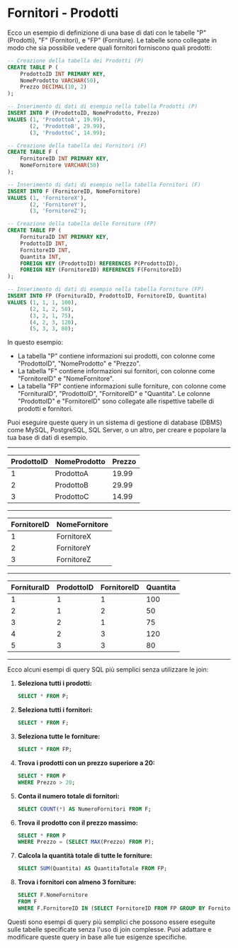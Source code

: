 # Fornitori - Prodotti

Ecco un esempio di definizione di una base di dati con le tabelle "P" (Prodotti), "F" (Fornitori), e "FP" (Forniture). Le tabelle sono collegate in modo che sia possibile vedere quali fornitori forniscono quali prodotti:

```sql
-- Creazione della tabella dei Prodotti (P)
CREATE TABLE P (
    ProdottoID INT PRIMARY KEY,
    NomeProdotto VARCHAR(50),
    Prezzo DECIMAL(10, 2)
);

-- Inserimento di dati di esempio nella tabella Prodotti (P)
INSERT INTO P (ProdottoID, NomeProdotto, Prezzo)
VALUES (1, 'ProdottoA', 19.99),
       (2, 'ProdottoB', 29.99),
       (3, 'ProdottoC', 14.99);

-- Creazione della tabella dei Fornitori (F)
CREATE TABLE F (
    FornitoreID INT PRIMARY KEY,
    NomeFornitore VARCHAR(50)
);

-- Inserimento di dati di esempio nella tabella Fornitori (F)
INSERT INTO F (FornitoreID, NomeFornitore)
VALUES (1, 'FornitoreX'),
       (2, 'FornitoreY'),
       (3, 'FornitoreZ');

-- Creazione della tabella delle Forniture (FP)
CREATE TABLE FP (
    FornituraID INT PRIMARY KEY,
    ProdottoID INT,
    FornitoreID INT,
    Quantita INT,
    FOREIGN KEY (ProdottoID) REFERENCES P(ProdottoID),
    FOREIGN KEY (FornitoreID) REFERENCES F(FornitoreID)
);

-- Inserimento di dati di esempio nella tabella Forniture (FP)
INSERT INTO FP (FornituraID, ProdottoID, FornitoreID, Quantita)
VALUES (1, 1, 1, 100),
       (2, 1, 2, 50),
       (3, 2, 1, 75),
       (4, 2, 3, 120),
       (5, 3, 3, 80);
```

In questo esempio:

- La tabella "P" contiene informazioni sui prodotti, con colonne come "ProdottoID", "NomeProdotto" e "Prezzo".
- La tabella "F" contiene informazioni sui fornitori, con colonne come "FornitoreID" e "NomeFornitore".
- La tabella "FP" contiene informazioni sulle forniture, con colonne come "FornituraID", "ProdottoID", "FornitoreID" e "Quantita". Le colonne "ProdottoID" e "FornitoreID" sono collegate alle rispettive tabelle di prodotti e fornitori.

Puoi eseguire queste query in un sistema di gestione di database (DBMS) come MySQL, PostgreSQL, SQL Server, o un altro, per creare e popolare la tua base di dati di esempio.

---

| ProdottoID | NomeProdotto | Prezzo  |
|------------|--------------|---------|
| 1          | ProdottoA     | 19.99   |
| 2          | ProdottoB     | 29.99   |
| 3          | ProdottoC     | 14.99   |


---

| FornitoreID | NomeFornitore |
|-------------|---------------|
| 1           | FornitoreX     |
| 2           | FornitoreY     |
| 3           | FornitoreZ     |


---

| FornituraID | ProdottoID | FornitoreID | Quantita |
|-------------|------------|-------------|----------|
| 1           | 1          | 1           | 100      |
| 2           | 1          | 2           | 50       |
| 3           | 2          | 1           | 75       |
| 4           | 2          | 3           | 120      |
| 5           | 3          | 3           | 80       |

---

Ecco alcuni esempi di query SQL più semplici senza utilizzare le join:

1. **Seleziona tutti i prodotti:**

   ```sql
   SELECT * FROM P;
   ```

2. **Seleziona tutti i fornitori:**

   ```sql
   SELECT * FROM F;
   ```

3. **Seleziona tutte le forniture:**

   ```sql
   SELECT * FROM FP;
   ```

4. **Trova i prodotti con un prezzo superiore a 20:**

   ```sql
   SELECT * FROM P
   WHERE Prezzo > 20;
   ```

5. **Conta il numero totale di fornitori:**

   ```sql
   SELECT COUNT(*) AS NumeroFornitori FROM F;
   ```

6. **Trova il prodotto con il prezzo massimo:**

   ```sql
   SELECT * FROM P
   WHERE Prezzo = (SELECT MAX(Prezzo) FROM P);
   ```

7. **Calcola la quantità totale di tutte le forniture:**

   ```sql
   SELECT SUM(Quantita) AS QuantitaTotale FROM FP;
   ```

8. **Trova i fornitori con almeno 3 forniture:**

   ```sql
   SELECT F.NomeFornitore
   FROM F
   WHERE F.FornitoreID IN (SELECT FornitoreID FROM FP GROUP BY FornitoreID HAVING COUNT(*) >= 3);
   ```

Questi sono esempi di query più semplici che possono essere eseguite sulle tabelle specificate senza l'uso di join complesse. Puoi adattare e modificare queste query in base alle tue esigenze specifiche.
